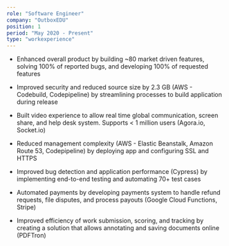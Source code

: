 ```yaml
---
role: "Software Engineer"
company: "OutboxEDU"
position: 1
period: "May 2020 - Present"
type: "workexperience"
---
```


- Enhanced overall product by building  ~80 market driven features, solving 100% of reported bugs, and developing 100% of requested features 

- Improved security and reduced source size by 2.3 GB (AWS - Codebuild, Codepipeline) by streamlining processes to build application during release

- Built video experience to allow real time global communication, screen share, and help desk system. Supports < 1 million users  (Agora.io, Socket.io) 

- Reduced management complexity (AWS - Elastic Beanstalk, Amazon Route 53, Codepipeline) by deploying app and configuring SSL and HTTPS 

- Improved bug detection and application performance (Cypress) by implementing end-to-end testing and automating 70+ test cases

- Automated payments by developing payments system to handle refund requests, file disputes, and process payouts (Google Cloud Functions, Stripe)

- Improved efficiency of work submission, scoring, and tracking by creating a solution that allows annotating and saving documents online (PDFTron)

